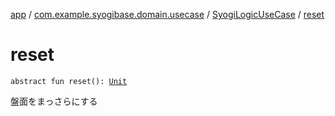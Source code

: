 [app](../../index.md) / [com.example.syogibase.domain.usecase](../index.md) / [SyogiLogicUseCase](index.md) / [reset](./reset.md)

# reset

`abstract fun reset(): `[`Unit`](https://kotlinlang.org/api/latest/jvm/stdlib/kotlin/-unit/index.html)

盤面をまっさらにする

